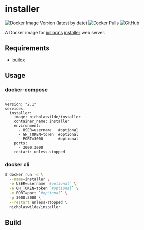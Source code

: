 # installer
![Docker Image Version (latest by date)](https://img.shields.io/docker/v/nicholaswilde/installer) ![Docker Pulls](https://img.shields.io/docker/pulls/nicholaswilde/installer) ![GitHub](https://img.shields.io/github/license/nicholaswilde/docker-installer)

A Docker image for [jpillora's](https://github.com/jpillora) [installer](https://github.com/jpillora/installer) web server.

## Requirements
- [buildx](https://docs.docker.com/engine/reference/commandline/buildx/)

## Usage
### docker-compose
```
---
version: "2.1"
services:
  installer:
    image: nicholaswilde/installer
    container_name: installer
    environment:
      - USER=username   #optional
      - GH_TOKEN=token  #optional
      - PORT=3000       #optional
    ports:
      - 3000:3000
    restart: unless-stopped
```
### docker cli
```bash
$ docker run -d \
  --name=installer \
  -e USER=username `#optional` \
  -e GH_TOKEN=token `#optional` \
  -e PORT=port `#optional` \
  -p 3000:3000 \
  --restart unless-stopped \
  nicholaswilde/installer
```

## Build
